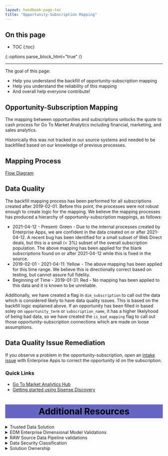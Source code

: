 ```yaml
---
layout: handbook-page-toc
title: "Opportunity-Subscription Mapping"
---
```

## On this page

- TOC
{:toc}

{::options parse_block_html="true" /}

---

The goal of this page:

* Help you understand the backfill of opportunity-subscription mapping
* Help you understand the reliability of this mapping
* And overall help everyone contribute!

## Opportunity-Subscription Mapping
The mapping between opportunities and subscriptions unlocks the quote to cash process for Go To Market Analytics including financial, marketing, and sales analytics. 

Historically this was not tracked in our source systems and needed to be backfilled based on our knowledge of previous processes. 

## Mapping Process

[Flow Diagram](https://lucid.app/lucidchart/e7661694-61ed-4317-b648-d054be9aff0e/edit?viewport_loc=-76%2C340%2C3590%2C1767%2C0_0&invitationId=inv_f50ea2e1-1ea8-47ca-b950-75b723273b00)


## Data Quality
The backfill mapping process has been performed for all subscriptions created after 2019-02-01. Before this point, the processes were not robust enough to create logic for the mapping. We believe the mapping processes has produced a hierarchy of opportunity-subscription mappings, as follows:

- 2021-04-12 - Present: Green - Due to the internal processes created by Enterprise Apps, we are confident in the data created on or after 2021-04-12. A recent bug has been identified for a small subset of Web Direct deals, but this is a small (< 3%) subset of the overall subscription population. The above mapping has been applied for the blank subscriptions found on or after 2021-04-12 while this is fixed in the source.
- 2019-02-01 - 2021-04-11: Yellow - The above mapping has been applied for this time range. We believe this is directionally correct based on testing, but cannot assure full fidelity.
- Beginning of Time - 2019-01-31: Red - No mapping has been applied to this data and it is known to be unreliable.

Additionally, we have created a flag in `dim_subscription` to call out the data which is considered likely to have data quality issues. This is based on the backfill logic explained above. If an opportunity has been filled in based soley on `opportunity_term` or `subscription_name`, it has a higher likelyhood of being bad data, so we have created the `is_bad_mapping` flag to call out those opportunity-subscription connections which are made on loose assumptions.

## Data Quality Issue Remediation
If you observe a problem in the opportunity-subscription, open an [intake issue](https://gitlab.com/gitlab-com/business-technology/enterprise-apps/intake/-/issues/new?issue%5Bmilestone_id%5D=) with Enterprise Apps to correct the opportunity id on the subscription.

### Quick Links
- [Go To Market Analytics Hub](https://app.periscopedata.com/app/gitlab/844281/Go-To-Market-Analytics-Hub-v1.0)
- [Getting started using Sisense Discovery](https://www.youtube.com/watch?v=F4FwRcKb95w&feature=youtu.be)

<style> #headerformat {
background-color: #6666c4; color: black; padding: 5px; text-align: center;
}
</style>
<h1 id="headerformat">Additional Resources </h1>

<details>
<summary markdown='span'>
  Trusted Data Solution
</summary>

ARR models use the `arr`, `arr_snapshots`, `mrr`, `zuora`, `billing_account`, and `crm_account` tags for Trusted Data tests and their results. This can be seen most easily using the [Trusted Data Dashboard](https://app.periscopedata.com/app/gitlab/756199/Trusted-Data-Dashboard)

See overview at [Trusted Data Framework](https://about.gitlab.com/handbook/business-technology/data-team/platform/#tdf)

[dbt guide examples](https://about.gitlab.com/handbook/business-technology/data-team/platform/dbt-guide/#trusted-data-framework) for
details and examples on implementing further tests
</details>

<details>
<summary markdown='span'>
  EDM Enterprise Dimensional Model Validations
</summary>
The [(WIP) Enterprise Dimensional Model Validation Dashboard](https://app.periscopedata.com/app/gitlab/760445/WIP:-Enterprise-Dimensional-Model-Validation-Dashboard) reports on latest Enterprise Dimensional model test and runs.
</details>

<details>
<summary markdown='span'>
  RAW Source Data Pipeline validations
</summary>
[Data Pipeline Health Validations](https://app.periscopedata.com/app/gitlab/715938/Data-Pipeline-Health-Dashboard)
</details>

<details>
<summary markdown='span'>
  Data Security Classification
</summary>

Coming Soon

**ORANGE**

- Description: Customer and Personal data at the row or record level.
- Objects:
  - 
  - 

**YELLOW**

- Description: GitLab Financial data, which includes aggregations or totals.
- Objects:
  - 
  - 
</details>

<details>
<summary markdown='span'>
  Solution Ownership
</summary>
* Source System Owner:
  * Salesforce: `@jbrennan1`
  * Zuora: `@andrew_murray`
* Source System Subject Matter Expert:
  * Salesforce: `@jbrennan1`
  * Zuora: `@andrew_murray`
* Data Team Subject Matter Expert: `@paul_armstrong` `@jeanpeguero` `@jjstark` `@iweeks` `@michellecooper`
</details>

